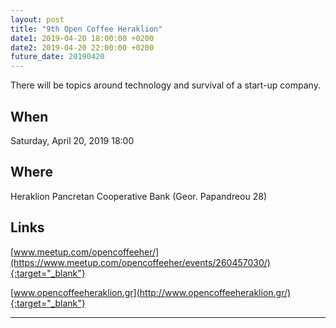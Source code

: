 ```yaml
---
layout: post
title: "9th Open Coffee Heraklion"
date1: 2019-04-20 18:00:00 +0200
date2: 2019-04-20 22:00:00 +0200
future_date: 20190420
---
```


There will be topics around technology and survival of a start-up company. 
## When

Saturday, April 20, 2019 18:00

## Where

Heraklion Pancretan Cooperative Bank (Geor. Papandreou 28)

## Links

[www.meetup.com/opencoffeeher/](https://www.meetup.com/opencoffeeher/events/260457030/){:target="_blank"}

[www.opencoffeeheraklion.gr](http://www.opencoffeeheraklion.gr/){:target="_blank"}

---

